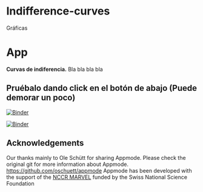 # Indifference-curves
Gráficas

# App

**Curvas de indiferencia.**
Bla bla bla bla
## Pruébalo dando click en el botón de abajo (Puede demorar un poco)

[![Binder](https://mybinder.org/badge_logo.svg)](https://mybinder.org/v2/gh/KathyaFigueroa/Indifference-curves.git/master?urlpath=%2Fapps%2FCurvasdeindiferencia.ipynb)


[![Binder](https://mybinder.org/badge_logo.svg)](https://mybinder.org/v2/gh/JNinoGarc/App.git/master?urlpath=%2Fapps%2Fexample_app.ipynb)


## Acknowledgements
Our thanks mainly to Ole Schütt for sharing Appmode.
Please check the original git for more information about Appmode.
https://github.com/oschuett/appmode
Appmode has been developed with the support of the [NCCR MARVEL](http://nccr-marvel.ch/) funded by the Swiss National Science Foundation
